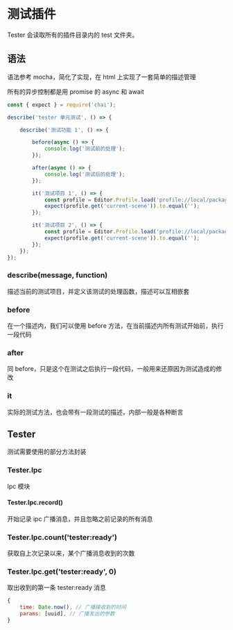 # 测试插件

Tester 会读取所有的插件目录内的 test 文件夹。

## 语法

语法参考 mocha，简化了实现，在 html 上实现了一套简单的描述管理

所有的异步控制都是用 promise 的 async 和 await

```javascript
const { expect } = require('chai');

describe('tester 单元测试', () => {

    describe('测试功能 1', () => {

        before(async () => {
            console.log('测试前的处理');
        });

        after(async () => {
            console.log('测试后的处理');
        });

        it('测试项目 1', () => {
            const profile = Editor.Profile.load('profile://local/packages/scene.json');
            expect(profile.get('current-scene')).to.equal('');
        });

        it('测试项目 2', () => {
            const profile = Editor.Profile.load('profile://local/packages/scene.json');
            expect(profile.get('current-scene')).to.equal('');            
        });
    });
});
```

### describe(message, function)

描述当前的测试项目，并定义该测试的处理函数，描述可以互相嵌套

### before

在一个描述内，我们可以使用 before 方法，在当前描述内所有测试开始前，执行一段代码

### after

同 before，只是这个在测试之后执行一段代码，一般用来还原因为测试造成的修改

### it

实际的测试方法，也会带有一段测试的描述，内部一般是各种断言

## Tester

测试需要使用的部分方法封装

### Tester.Ipc

Ipc 模块

#### Tester.Ipc.record()

开始记录 ipc 广播消息，并且忽略之前记录的所有消息

### Tester.Ipc.count('tester:ready')

获取自上次记录以来，某个广播消息收到的次数

### Tester.Ipc.get('tester:ready', 0)

取出收到的第一条 tester:ready 消息

```javascript
{
    time: Date.now(), // 广播接收到的时间
    params: [uuid], // 广播发出的参数
}
```
